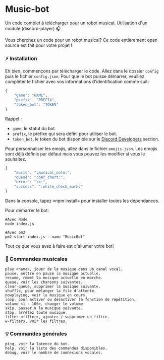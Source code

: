# Music-bot
Un code complet à télécharger pour un robot musical. Utilisation d'un module (discord-player) 🎧

Vous cherchez un code pour un robot musical? Ce code entièrement open source est fait pour votre projet !

### ⚡ Installation

Eh bien, commençons par télécharger le code.
Allez dans le dossier `config` puis le fichier `config.json`.
Pour que le bot puisse démarrer, veuillez compléter le fichier avec vos informations d'identification comme suit:

```js
{
    "game": "GAME",
    "prefix": "PREFIX",
    "token_bot": "TOKEN"
}
```

Rappel :

- `game`, le statut du bot.
- `prefix`, le préfixe qui sera défini pour utiliser le bot.
- `token_bot`, le token du bot disponible sur le [Discord Developers](https://discordapp.com/developers/applications) section.

Pour personnaliser les emojis, allez dans le fichier `emojis.json`.
Les emojis sont déjà définis par défaut mais vous pouvez les modifier si vous le souhaitez.

```js
{
    "music": ":musical_note:",
    "queue": ":bar_chart:",
    "error": ":x:",
    "success": ":white_check_mark:"
}
```

Dans la console, tapez «npm install» pour installer toutes les dépendances.

Pour démarrer le bot:

```
#Avec Node
node index.js

#Avec pm2
pm2 start index.js --name "MusicBot"
```

Tout ce que vous avez à faire est d'allumer votre bot!

### 🎵 Commandes musicales

```
play <name>, jouer de la musique dans un canal vocal.
pause, mettre en pause la musique actuelle.
resume, remet la musique actuelle en marche.
queue, voir les chansons suivantes.
clear-queue, supprimer la musique suivante.
shuffle, pour mélanger la file d'attente.
nowplaying, voir la musique en cours.
loop, pour activer ou désactiver la fonction de répétition.
volume <1 - 100>, changer le volume.
skip, passer à la musique suivante.
stop, arrêtez toute musique.
filter <filter>, ajouter / supprimer un filtre.
w-filters, voir les filtres.
```

### 💡 Commandes générales

```
ping, voir la latence du bot.
help, voir la liste des commandes disponibles.
debug, voir le nombre de connexions vocales.
```
